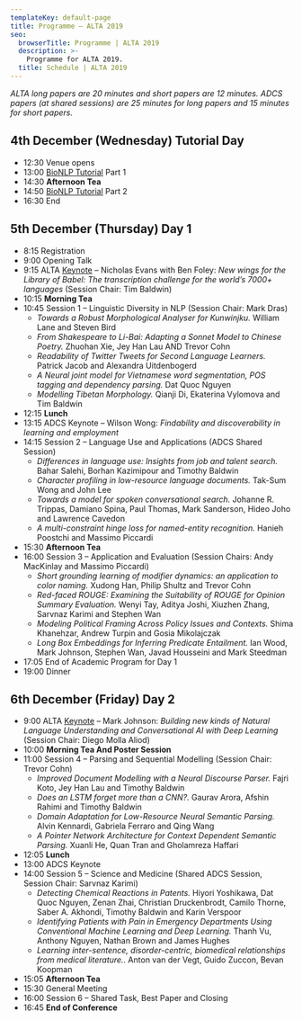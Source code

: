 ```yaml
---
templateKey: default-page
title: Programme – ALTA 2019
seo:
  browserTitle: Programme | ALTA 2019
  description: >-
    Programme for ALTA 2019.
  title: Schedule | ALTA 2019
---
```


_ALTA long papers are 20 minutes and short papers are 12 minutes. ADCS papers (at shared sessions) are 25 minutes for long papers and 15 minutes for short papers._
 
## 4th December (Wednesday) Tutorial Day

* 12:30 Venue opens
* 13:00 [BioNLP Tutorial](/tutorial) Part 1
* 14:30 **Afternoon Tea**
* 14:50 [BioNLP Tutorial](/tutorial) Part 2
* 16:30 End

## 5th December (Thursday) Day 1

* 8:15 Registration
* 9:00 Opening Talk
* 9:15 ALTA [Keynote](/keynotes) – Nicholas Evans with Ben Foley: _New wings for the Library of Babel: The transcription challenge for the world’s 7000+ languages_ (Session Chair: Tim Baldwin)  
* 10:15 **Morning Tea**
* 10:45 Session 1 – Linguistic Diversity in NLP (Session Chair: Mark Dras) 
  * _Towards a Robust Morphological Analyser for Kunwinjku._
    William Lane and Steven Bird 
  * _From Shakespeare to Li-Bai: Adapting a Sonnet Model to Chinese Poetry._
    Zhuohan Xie, Jey Han Lau AND Trevor Cohn 
  * _Readability of Twitter Tweets for Second Language Learners._
    Patrick Jacob and Alexandra Uitdenbogerd 
  * _A Neural joint model for Vietnamese word segmentation, POS tagging and dependency parsing._
    Dat Quoc Nguyen 
  * _Modelling Tibetan Morphology._
    Qianji Di, Ekaterina Vylomova and Tim Baldwin 
* 12:15 **Lunch**
* 13:15 ADCS Keynote – Wilson Wong: _Findability and discoverability in learning and employment_
* 14:15 Session 2 – Language Use and Applications (ADCS Shared Session) 
  * _Differences in language use: Insights from job and talent search._
    Bahar Salehi, Borhan Kazimipour and Timothy Baldwin 
  * _Character profiling in low-resource language documents._
    Tak-Sum Wong and John Lee
  * _Towards a model for spoken conversational search._
    Johanne R. Trippas, Damiano Spina, Paul Thomas, Mark Sanderson, Hideo Joho and Lawrence Cavedon
  * _A multi-constraint hinge loss for named-entity recognition._
    Hanieh Poostchi and Massimo Piccardi 
* 15:30 **Afternoon Tea**
* 16:00 Session 3 – Application and Evaluation (Session Chairs: Andy MacKinlay and Massimo Piccardi) 
  * _Short grounding learning of modifier dynamics: an application to color naming._
    Xudong Han, Philip Shultz and Trevor Cohn
  * _Red-faced ROUGE: Examining the Suitability of ROUGE for Opinion Summary Evaluation._
    Wenyi Tay, Aditya Joshi, Xiuzhen Zhang, Sarvnaz Karimi and Stephen Wan   
  * _Modeling Political Framing Across Policy Issues and Contexts._
    Shima Khanehzar, Andrew Turpin and Gosia Mikolajczak  
  * _Long Box Embeddings for Inferring Predicate Entailment._
    Ian Wood, Mark Johnson, Stephen Wan, Javad Housseini and Mark Steedman 
* 17:05 End of Academic Program for Day 1
* 19:00 Dinner

## 6th December (Friday) Day 2

* 9:00 ALTA [Keynote](/keynotes) – Mark Johnson: _Building new kinds of Natural Language Understanding and Conversational AI with Deep Learning_ (Session Chair: Diego Molla Aliod)  
* 10:00 **Morning Tea And Poster Session**
* 11:00 Session 4 – Parsing and Sequential Modelling (Session Chair: Trevor Cohn)   
  * _Improved Document Modelling with a Neural Discourse Parser._
    Fajri Koto, Jey Han Lau and Timothy Baldwin 
  * _Does an LSTM forget more than a CNN?._
    Gaurav Arora, Afshin Rahimi and Timothy Baldwin
  * _Domain Adaptation for Low-Resource Neural Semantic Parsing._
    Alvin Kennardi, Gabriela Ferraro and Qing Wang
  * _A Pointer Network Architecture for Context Dependent Semantic Parsing._
    Xuanli He, Quan Tran and Gholamreza Haffari 
* 12:05 **Lunch**
* 13:00 ADCS Keynote
* 14:00 Session 5 – Science and Medicine (Shared ADCS Session, Session Chair: Sarvnaz Karimi) 
  * _Detecting Chemical Reactions in Patents._
    Hiyori Yoshikawa, Dat Quoc Nguyen, Zenan Zhai, Christian Druckenbrodt, Camilo Thorne, Saber A. Akhondi, Timothy Baldwin and Karin Verspoor
  * _Identifying Patients with Pain in Emergency Departments Using Conventional Machine Learning and Deep Learning._
    Thanh Vu, Anthony Nguyen, Nathan Brown and James Hughes
  * _Learning inter-sentence, disorder-centric, biomedical relationships from medical literature.._
    Anton van der Vegt, Guido Zuccon, Bevan Koopman 
* 15:05 **Afternoon Tea**
* 15:30 General Meeting
* 16:00 Session 6 – Shared Task, Best Paper and Closing
* 16:45 **End of Conference**
